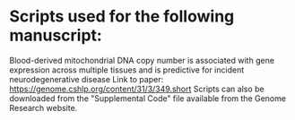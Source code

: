 # Scripts used for the following manuscript:
Blood-derived mitochondrial DNA copy number is associated with gene expression across multiple tissues and is predictive for incident neurodegenerative disease 
Link to paper: https://genome.cshlp.org/content/31/3/349.short
Scripts can also be downloaded from the "Supplemental Code" file available from the Genome Research website.
